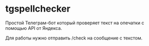 # tgspellchecker

Простой Телеграм-бот который проверяет текст на опечатки с помощью API от Яндекса.

Для работы нужно отправить /check на сообщение с текстом.